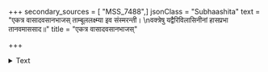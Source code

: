 +++
secondary_sources = [ "MSS_7488",]
jsonClass = "Subhaashita"
text = "एकत्र वासादवसानभाजस् ताम्बूललक्ष्म्या इव संस्मरन्ती।  \nवक्त्रेषु यद्वैरिविलासिनीनां हासप्रभा तानवमाससाद॥"
title = "एकत्र वासादवसानभाजस्"

+++

<details><summary>Text</summary>

एकत्र वासादवसानभाजस् ताम्बूललक्ष्म्या इव संस्मरन्ती।  
वक्त्रेषु यद्वैरिविलासिनीनां हासप्रभा तानवमाससाद॥
</details>
